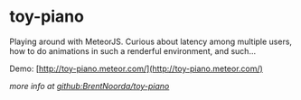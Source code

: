 toy-piano
===============

Playing around with MeteorJS. Curious about latency among multiple users, how to do animations in such a renderful environment, and such...

Demo: [http://toy-piano.meteor.com/](http://toy-piano.meteor.com/)

*more info at [github:BrentNoorda/toy-piano](https://github.com/BrentNoorda/toy-piano)*